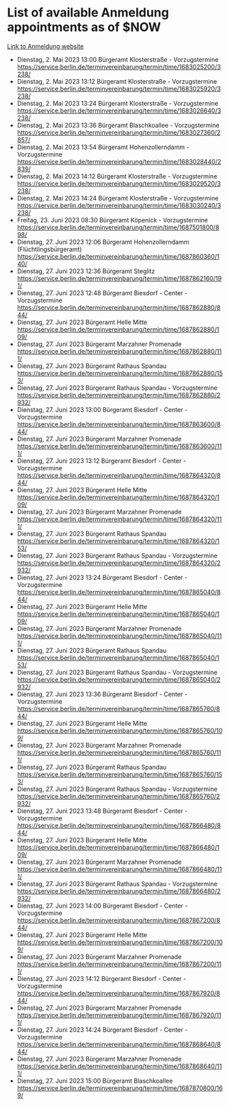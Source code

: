 # List of available Anmeldung appointments as of $NOW
[Link to Anmeldung website](https://service.berlin.de/terminvereinbarung/termin/tag.php?termin=1&anliegen[]=120686&dienstleisterlist=122210,122217,327316,122219,327312,122227,327314,122231,327346,122243,327348,122254,122252,329742,122260,329745,122262,329748,122271,327278,122273,327274,122277,327276,330436,122280,327294,122282,327290,122284,327292,122291,327270,122285,327266,122286,327264,122296,327268,150230,329760,122297,327286,122294,327284,122312,329763,122314,329775,122304,327330,122311,327334,122309,327332,317869,122281,327352,122279,329772,122283,122276,327324,122274,327326,122267,329766,122246,327318,122251,327320,122257,327322,122208,327298,122226,327300&herkunft=http%3A%2F%2Fservice.berlin.de%2Fdienstleistung%2F120686%2F)
- Dienstag, 2. Mai 2023 13:00 Bürgeramt Klosterstraße - Vorzugstermine https://service.berlin.de/terminvereinbarung/termin/time/1683025200/3238/
- Dienstag, 2. Mai 2023 13:12 Bürgeramt Klosterstraße - Vorzugstermine https://service.berlin.de/terminvereinbarung/termin/time/1683025920/3238/
- Dienstag, 2. Mai 2023 13:24 Bürgeramt Klosterstraße - Vorzugstermine https://service.berlin.de/terminvereinbarung/termin/time/1683026640/3238/
- Dienstag, 2. Mai 2023 13:36 Bürgeramt Blaschkoallee - Vorzugstermine https://service.berlin.de/terminvereinbarung/termin/time/1683027360/2857/
- Dienstag, 2. Mai 2023 13:54 Bürgeramt Hohenzollerndamm - Vorzugstermine https://service.berlin.de/terminvereinbarung/termin/time/1683028440/2839/
- Dienstag, 2. Mai 2023 14:12 Bürgeramt Klosterstraße - Vorzugstermine https://service.berlin.de/terminvereinbarung/termin/time/1683029520/3238/
- Dienstag, 2. Mai 2023 14:24 Bürgeramt Klosterstraße - Vorzugstermine https://service.berlin.de/terminvereinbarung/termin/time/1683030240/3238/
- Freitag, 23. Juni 2023 08:30 Bürgeramt Köpenick - Vorzugstermine https://service.berlin.de/terminvereinbarung/termin/time/1687501800/898/
- Dienstag, 27. Juni 2023 12:06 Bürgeramt Hohenzollerndamm (Flüchtlingsbürgeramt) https://service.berlin.de/terminvereinbarung/termin/time/1687860360/140/
- Dienstag, 27. Juni 2023 12:36 Bürgeramt Steglitz https://service.berlin.de/terminvereinbarung/termin/time/1687862160/191/
- Dienstag, 27. Juni 2023 12:48 Bürgeramt Biesdorf - Center - Vorzugstermine https://service.berlin.de/terminvereinbarung/termin/time/1687862880/844/
- Dienstag, 27. Juni 2023  Bürgeramt Helle Mitte https://service.berlin.de/terminvereinbarung/termin/time/1687862880/109/
- Dienstag, 27. Juni 2023  Bürgeramt Marzahner Promenade https://service.berlin.de/terminvereinbarung/termin/time/1687862880/111/
- Dienstag, 27. Juni 2023  Bürgeramt Rathaus Spandau https://service.berlin.de/terminvereinbarung/termin/time/1687862880/153/
- Dienstag, 27. Juni 2023  Bürgeramt Rathaus Spandau - Vorzugstermine https://service.berlin.de/terminvereinbarung/termin/time/1687862880/2932/
- Dienstag, 27. Juni 2023 13:00 Bürgeramt Biesdorf - Center - Vorzugstermine https://service.berlin.de/terminvereinbarung/termin/time/1687863600/844/
- Dienstag, 27. Juni 2023  Bürgeramt Marzahner Promenade https://service.berlin.de/terminvereinbarung/termin/time/1687863600/111/
- Dienstag, 27. Juni 2023 13:12 Bürgeramt Biesdorf - Center - Vorzugstermine https://service.berlin.de/terminvereinbarung/termin/time/1687864320/844/
- Dienstag, 27. Juni 2023  Bürgeramt Helle Mitte https://service.berlin.de/terminvereinbarung/termin/time/1687864320/109/
- Dienstag, 27. Juni 2023  Bürgeramt Marzahner Promenade https://service.berlin.de/terminvereinbarung/termin/time/1687864320/111/
- Dienstag, 27. Juni 2023  Bürgeramt Rathaus Spandau https://service.berlin.de/terminvereinbarung/termin/time/1687864320/153/
- Dienstag, 27. Juni 2023  Bürgeramt Rathaus Spandau - Vorzugstermine https://service.berlin.de/terminvereinbarung/termin/time/1687864320/2932/
- Dienstag, 27. Juni 2023 13:24 Bürgeramt Biesdorf - Center - Vorzugstermine https://service.berlin.de/terminvereinbarung/termin/time/1687865040/844/
- Dienstag, 27. Juni 2023  Bürgeramt Helle Mitte https://service.berlin.de/terminvereinbarung/termin/time/1687865040/109/
- Dienstag, 27. Juni 2023  Bürgeramt Marzahner Promenade https://service.berlin.de/terminvereinbarung/termin/time/1687865040/111/
- Dienstag, 27. Juni 2023  Bürgeramt Rathaus Spandau https://service.berlin.de/terminvereinbarung/termin/time/1687865040/153/
- Dienstag, 27. Juni 2023  Bürgeramt Rathaus Spandau - Vorzugstermine https://service.berlin.de/terminvereinbarung/termin/time/1687865040/2932/
- Dienstag, 27. Juni 2023 13:36 Bürgeramt Biesdorf - Center - Vorzugstermine https://service.berlin.de/terminvereinbarung/termin/time/1687865760/844/
- Dienstag, 27. Juni 2023  Bürgeramt Helle Mitte https://service.berlin.de/terminvereinbarung/termin/time/1687865760/109/
- Dienstag, 27. Juni 2023  Bürgeramt Marzahner Promenade https://service.berlin.de/terminvereinbarung/termin/time/1687865760/111/
- Dienstag, 27. Juni 2023  Bürgeramt Rathaus Spandau https://service.berlin.de/terminvereinbarung/termin/time/1687865760/153/
- Dienstag, 27. Juni 2023  Bürgeramt Rathaus Spandau - Vorzugstermine https://service.berlin.de/terminvereinbarung/termin/time/1687865760/2932/
- Dienstag, 27. Juni 2023 13:48 Bürgeramt Biesdorf - Center - Vorzugstermine https://service.berlin.de/terminvereinbarung/termin/time/1687866480/844/
- Dienstag, 27. Juni 2023  Bürgeramt Helle Mitte https://service.berlin.de/terminvereinbarung/termin/time/1687866480/109/
- Dienstag, 27. Juni 2023  Bürgeramt Marzahner Promenade https://service.berlin.de/terminvereinbarung/termin/time/1687866480/111/
- Dienstag, 27. Juni 2023  Bürgeramt Rathaus Spandau - Vorzugstermine https://service.berlin.de/terminvereinbarung/termin/time/1687866480/2932/
- Dienstag, 27. Juni 2023 14:00 Bürgeramt Biesdorf - Center - Vorzugstermine https://service.berlin.de/terminvereinbarung/termin/time/1687867200/844/
- Dienstag, 27. Juni 2023  Bürgeramt Helle Mitte https://service.berlin.de/terminvereinbarung/termin/time/1687867200/109/
- Dienstag, 27. Juni 2023  Bürgeramt Marzahner Promenade https://service.berlin.de/terminvereinbarung/termin/time/1687867200/111/
- Dienstag, 27. Juni 2023 14:12 Bürgeramt Biesdorf - Center - Vorzugstermine https://service.berlin.de/terminvereinbarung/termin/time/1687867920/844/
- Dienstag, 27. Juni 2023  Bürgeramt Marzahner Promenade https://service.berlin.de/terminvereinbarung/termin/time/1687867920/111/
- Dienstag, 27. Juni 2023 14:24 Bürgeramt Biesdorf - Center - Vorzugstermine https://service.berlin.de/terminvereinbarung/termin/time/1687868640/844/
- Dienstag, 27. Juni 2023  Bürgeramt Marzahner Promenade https://service.berlin.de/terminvereinbarung/termin/time/1687868640/111/
- Dienstag, 27. Juni 2023 15:00 Bürgeramt Blaschkoallee https://service.berlin.de/terminvereinbarung/termin/time/1687870800/169/
